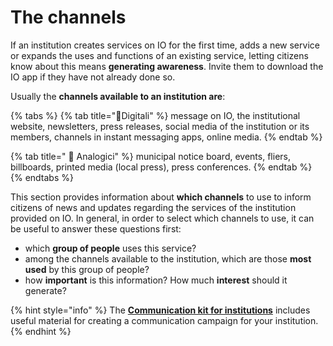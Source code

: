 # The channels

If an institution creates services on IO for the first time, adds a new service or expands the uses and functions of an existing service, letting citizens know about this means **generating awareness**. Invite them to download the IO app if they have not already done so.

Usually the **channels available to an institution are**:

{% tabs %} {% tab title="📱Digitali" %} message on IO, the institutional website, newsletters, press releases, social media of the institution or its members, channels in instant messaging apps, online media. {% endtab %}

{% tab title=" 📩 Analogici" %} municipal notice board, events, fliers, billboards, printed media (local press), press conferences. {% endtab %} {% endtabs %}

This section provides information about **which channels** to use to inform citizens of news and updates regarding the services of the institution provided on IO. In general, in order to select which channels to use, it can be useful to answer these questions first: 

* which **group of people** uses this service? 
* among the channels available to the institution, which are those **most used** by this group of people?
* how **important** is this information? How much **interest** should it generate?

{% hint style="info" %} The [**Communication kit for institutions**](https://docs.pagopa.it/kit-di-comunicazione-per-gli-enti/) includes useful material for creating a communication campaign for your institution. {% endhint %}